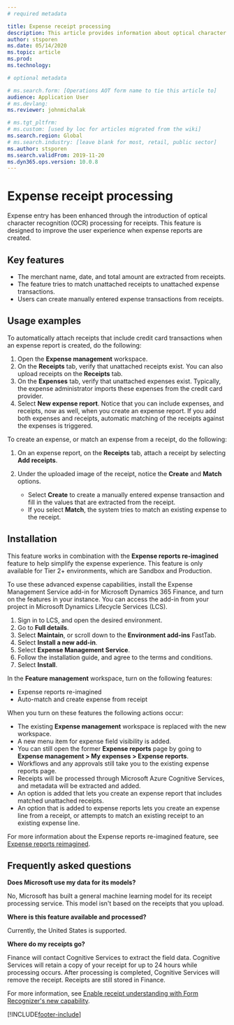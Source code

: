 ```yaml
---
# required metadata

title: Expense receipt processing
description: This article provides information about optical character recognition (OCR) processing for receipts. This feature is designed to improve the user experience when expense reports are created in Microsoft Dynamics 365 Finance.
author: stsporen
ms.date: 05/14/2020
ms.topic: article
ms.prod: 
ms.technology: 

# optional metadata

# ms.search.form: [Operations AOT form name to tie this article to]
audience: Application User
# ms.devlang: 
ms.reviewer: johnmichalak

# ms.tgt_pltfrm: 
# ms.custom: [used by loc for articles migrated from the wiki]
ms.search.region: Global 
# ms.search.industry: [leave blank for most, retail, public sector]
ms.author: stsporen
ms.search.validFrom: 2019-11-20 
ms.dyn365.ops.version: 10.0.8 
---
```


# Expense receipt processing

Expense entry has been enhanced through the introduction of optical character recognition (OCR) processing for receipts. This feature is designed to improve the user experience when expense reports are created.

## Key features

- The merchant name, date, and total amount are extracted from receipts.
- The feature tries to match unattached receipts to unattached expense transactions.
- Users can create manually entered expense transactions from receipts.

## Usage examples

To automatically attach receipts that include credit card transactions when an expense report is created, do the following:

  1. Open the **Expense management** workspace.
  2. On the **Receipts** tab, verify that unattached receipts exist. You can also upload receipts on the **Receipts** tab.
  3. On the **Expenses** tab, verify that unattached expenses exist. Typically, the expense administrator imports these expenses from the credit card provider.
  4. Select **New expense report**. Notice that you can include expenses, and receipts, now as well, when you create an expense report. If you add both expenses and receipts, automatic matching of the receipts against the expenses is triggered.

To create an expense, or match an expense from a receipt, do the following:

  1. On an expense report, on the **Receipts** tab, attach a receipt by selecting **Add receipts**.
  2. Under the uploaded image of the receipt, notice the **Create** and **Match** options.

      - Select **Create** to create a manually entered expense transaction and fill in the values that are extracted from the receipt.
      - If you select **Match**, the system tries to match an existing expense to the receipt.

## Installation

This feature works in combination with the **Expense reports re-imagined** feature to help simplify the expense experience. This feature is only available for Tier 2+ environments, which are Sandbox and Production.

To use these advanced expense capabilities, install the Expense Management Service add-in for Microsoft Dynamics 365 Finance, and turn on the features in your instance. You can access the add-in from your project in Microsoft Dynamics Lifecycle Services (LCS).

1. Sign in to LCS, and open the desired environment.
2. Go to **Full details**.
3. Select **Maintain**, or scroll down to the **Environment add-ins** FastTab.
4. Select **Install a new add-in**.
5. Select **Expense Management Service**.
6. Follow the installation guide, and agree to the terms and conditions.
7. Select **Install**.

In the **Feature management** workspace, turn on the following features:

- Expense reports re-imagined
- Auto-match and create expense from receipt

When you turn on these features the following actions occur:

- The existing **Expense management** workspace is replaced with the new workspace.
- A new menu item for expense field visibility is added.
- You can still open the former **Expense reports** page by going to **Expense management > My expenses > Expense reports**.
- Workflows and any approvals still take you to the existing expense reports page.
- Receipts will be processed through Microsoft Azure Cognitive Services, and metadata will be extracted and added.
- An option is added that lets you create an expense report that includes matched unattached receipts.
- An option that is added to expense reports lets you create an expense line from a receipt, or attempts to match an existing receipt to an existing expense line.

For more information about the Expense reports re-imagined feature, see [Expense reports reimagined](ExpenseWorkspaceNew.md).

## Frequently asked questions

**Does Microsoft use my data for its models?**

No, Microsoft has built a general machine learning model for its receipt processing service. This model isn't based on the receipts that you upload.

**Where is this feature available and processed?**

Currently, the United States is supported.

**Where do my receipts go?**

Finance will contact Cognitive Services to extract the field data. Cognitive Services will retain a copy of your receipt for up to 24 hours while processing occurs. After processing is completed, Cognitive Services will remove the receipt. Receipts are still stored in Finance.

For more information, see [Enable receipt understanding with Form Recognizer's new capability](https://azure.microsoft.com/blog/enable-receipt-understanding-with-form-recognizer-s-new-capability/).


[!INCLUDE[footer-include](../includes/footer-banner.md)]